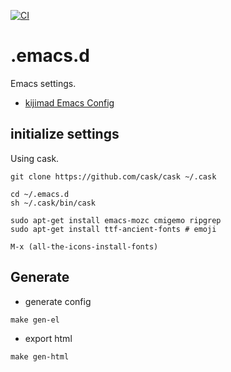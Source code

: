 [![CI](https://github.com/kijimaD/.emacs.d/actions/workflows/test.yml/badge.svg)](https://github.com/kijimaD/.emacs.d/actions/workflows/test.yml)

# .emacs.d
Emacs settings.

- [kijimad Emacs Config](https://kijimad.github.io/.emacs.d/)

## initialize settings

Using cask.

```shell
git clone https://github.com/cask/cask ~/.cask

cd ~/.emacs.d
sh ~/.cask/bin/cask

sudo apt-get install emacs-mozc cmigemo ripgrep
sudo apt-get install ttf-ancient-fonts # emoji
```

```
M-x (all-the-icons-install-fonts)
```

## Generate

- generate config

```shell
make gen-el
```

- export html

```shell
make gen-html
```
